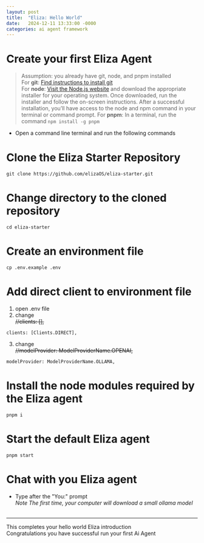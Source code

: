 ```yaml
---
layout: post
title:  "Eliza: Hello World"
date:   2024-12-11 13:33:00 -0000
categories: ai agent framework
---
```


# Create your first Eliza Agent<br/>
> Assumption: you already have git, node, and pnpm installed<br/>
> For **git**: [Find instructions to install git](https://github.com/git-guides/install-git)<br/>
> For **node**: [Visit the Node.js website](https://nodejs.org) and download the appropriate installer for your operating system. Once downloaded, run the installer and follow the on-screen instructions. After a successful installation, you’ll have access to the node and npm command in your terminal or command prompt.
> For **pnpm**: In a terminal, run the command `npm install -g pnpm`

* Open a command line terminal and run the following commands

# Clone the Eliza Starter Repository
`git clone https://github.com/elizaOS/eliza-starter.git`

# Change directory to the cloned repository
`cd eliza-starter`

# Create an environment file
`cp .env.example .env`

# Add direct client to environment file
1. open .env file
2. change<br/>
~~//clients: [],~~
```
clients: [Clients.DIRECT],
```
3. change<br/>
~~//modelProvider: ModelProviderName.OPENAI,~~
```
modelProvider: ModelProviderName.OLLAMA,
```

# Install the node modules required by the Eliza agent 
`pnpm i`

# Start the default Eliza agent
`pnpm start`

# Chat with you Eliza agent
- Type after the "You:" prompt <br/>
*Note The first time, your computer will download a small ollama model*
<br/><br/>

---
This completes your hello world Eliza introduction<br/> 
Congratulations you have successful run your first Ai Agent 

